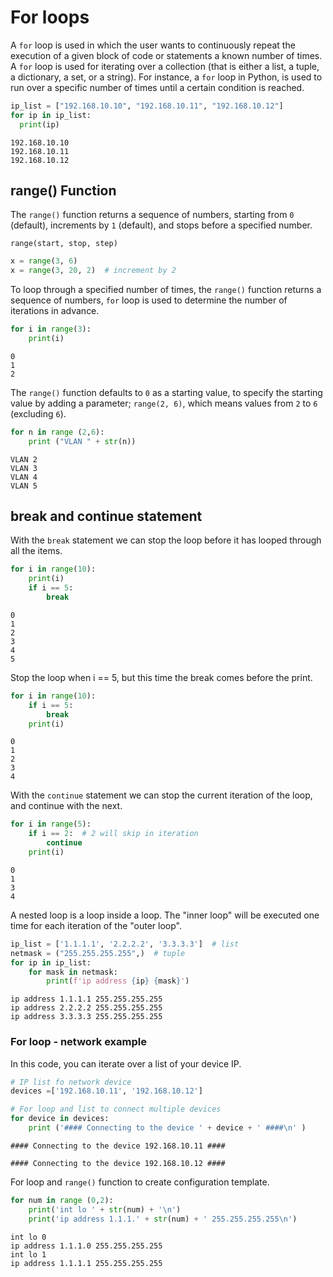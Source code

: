 # For loops

A `for` loop is used in which the user wants to continuously repeat the execution of a given block of code or statements a known number of times. A `for` loop is used for iterating over a collection (that is either a list, a tuple, a dictionary, a set, or a string). For instance, a `for` loop in Python, is used to run over a specific number of times until a certain condition is reached.

```py
ip_list = ["192.168.10.10", "192.168.10.11", "192.168.10.12"]
for ip in ip_list:
  print(ip)
```

```console
192.168.10.10
192.168.10.11
192.168.10.12
```

## range() Function

The `range()` function returns a sequence of numbers, starting from `0` (default), increments by `1` (default), and stops before a specified number.

```console
range(start, stop, step)
```

```py
x = range(3, 6)
x = range(3, 20, 2)  # increment by 2
```

To loop through a specified number of times, the `range()` function returns a sequence of numbers, `for` loop is used to determine the number of iterations in advance.

```py
for i in range(3):
    print(i)
```

```console
0
1
2
```

The `range()` function defaults to `0` as a starting value, to specify the starting value by adding a parameter; `range(2, 6)`, which means values from `2` to `6` (excluding `6`).

```py
for n in range (2,6):
    print ("VLAN " + str(n))
```

```console
VLAN 2
VLAN 3
VLAN 4
VLAN 5
```

## break and continue statement

With the `break` statement we can stop the loop before it has looped through all the items.

```py
for i in range(10):
    print(i)
    if i == 5:
        break
```

```console
0
1
2
3
4
5
```

Stop the loop when i == 5, but this time the break comes before the print.

```py
for i in range(10):
    if i == 5:
        break
    print(i)
```

```console
0
1
2
3
4
```

With the `continue` statement we can stop the current iteration of the loop, and continue with the next.

```py
for i in range(5):
    if i == 2:  # 2 will skip in iteration
        continue
    print(i)
```

```console
0
1
3
4
```

A nested loop is a loop inside a loop. The "inner loop" will be executed one time for each iteration of the "outer loop".

```py
ip_list = ['1.1.1.1', '2.2.2.2', '3.3.3.3']  # list
netmask = ("255.255.255.255",)  # tuple
for ip in ip_list:
    for mask in netmask:
        print(f'ip address {ip} {mask}')
```

```console
ip address 1.1.1.1 255.255.255.255
ip address 2.2.2.2 255.255.255.255
ip address 3.3.3.3 255.255.255.255
```

### For loop - network example

In this code, you can iterate over a list of your device IP.

```py
# IP list fo network device
devices =['192.168.10.11', '192.168.10.12']

# For loop and list to connect multiple devices
for device in devices:
    print ('#### Connecting to the device ' + device + ' ####\n' )
```

```console
#### Connecting to the device 192.168.10.11 ####

#### Connecting to the device 192.168.10.12 ####
```

For loop and `range()` function to create configuration template.

```py
for num in range (0,2):
    print('int lo ' + str(num) + '\n')
    print('ip address 1.1.1.' + str(num) + ' 255.255.255.255\n')
```

```console
int lo 0
ip address 1.1.1.0 255.255.255.255
int lo 1
ip address 1.1.1.1 255.255.255.255
```
